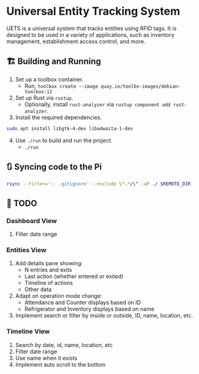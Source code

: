 # Universal Entity Tracking System

UETS is a universal system that tracks entities using RFID tags. It is designed to be used in a variety of applications, such as inventory management, establishment access control, and more.

## 🏗️ Building and Running

1. Set up a toolbox container.
   - Run, `toolbox create --image quay.io/toolbx-images/debian-toolbox:12`
2. Set up Rust via `rustup`.
   - Optionally, install `rust-analyzer` via `rustup component add rust-analyzer`.
3. Install the required dependencies.

```sh
sudo apt install libgtk-4-dev libadwaita-1-dev
```

4. Use `./run` to build and run the project.
   - `./run`

## 🔃 Syncing code to the Pi

```sh
rsync --filter=':- .gitignore' --exclude \".*/\" -aP ./ $REMOTE_DIR
```

## 📝 TODO

### Dashboard View

1. Filter date range

### Entities View

1. Add details pane showing:
   - N entries and exits
   - Last action (whether entered or exited)
   - Timeline of actions
   - Other data
2. Adapt on operation mode change:
   - Attendance and Counter displays based on ID
   - Refrigerator and Inventory displays based on name
3. Implement search or filter by inside or outside, ID, name, location, etc.

### Timeline View

1. Search by date, id, name, location, etc
2. Filter date range
3. Use name when it exists
4. Implement auto scroll to the bottom
